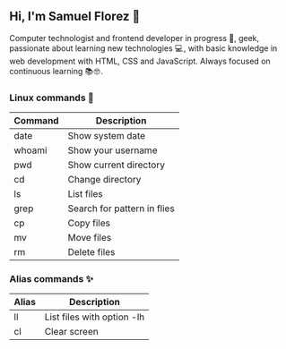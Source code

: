 ## Hi, I'm Samuel Florez 👋

Computer technologist and frontend developer in progress 🌱, geek, passionate about learning new technologies 💻 , with basic knowledge in web development with HTML, CSS and JavaScript. Always focused on continuous learning 📚 🤓 .

### Linux commands 🐧 

| Command | Description |
| ------ | ------ |
| date | Show system date |
| whoami | Show your username |
| pwd | Show current directory |
| cd | Change directory |
| ls | List files |
| grep | Search for pattern in flies |
| cp | Copy files |
| mv | Move files |
| rm | Delete files |

### Alias commands ✨ 

| Alias | Description |
| ------ | ------ |
| ll | List files with option -lh |
| cl | Clear screen |

<!--
**muxanz/muxanz** is a ✨ _special_ ✨ repository because its `README.md` (this file) appears on your GitHub profile.

Here are some ideas to get you started:

- 🔭 I’m currently working on ...
- 🌱 I’m currently learning ...
- 👯 I’m looking to collaborate on ...
- 🤔 I’m looking for help with ...
- 💬 Ask me about ...
- 📫 How to reach me: ...
- 😄 Pronouns: ...
- ⚡ Fun fact: ...
-->
